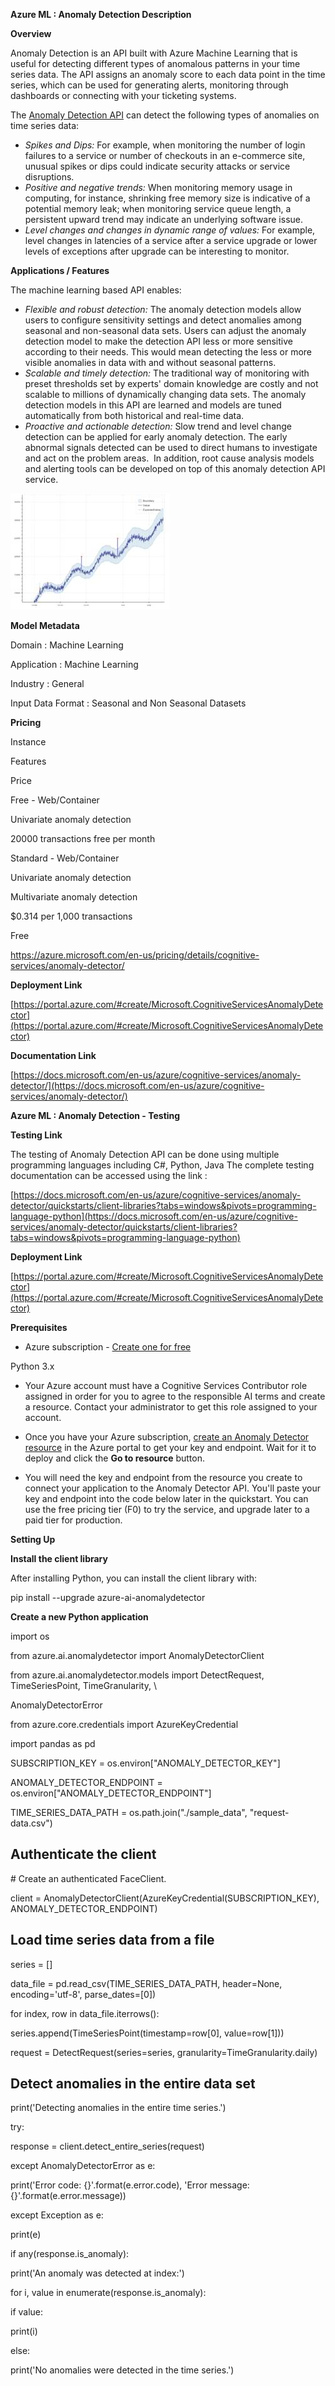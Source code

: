 
**Azure ML : Anomaly Detection Description**

**Overview**

Anomaly Detection is an API built with Azure Machine Learning that is useful for detecting different types of anomalous patterns in your time series data. The API assigns an anomaly score to each data point in the time series, which can be used for generating alerts, monitoring through dashboards or connecting with your ticketing systems.

The [Anomaly Detection API](https://docs.microsoft.com/en-us/azure/machine-learning/machine-learning-apps-anomaly-detection-api) can detect the following types of anomalies on time series data:

*   _Spikes and Dips:_ For example, when monitoring the number of login failures to a service or number of checkouts in an e-commerce site, unusual spikes or dips could indicate security attacks or service disruptions.
*   _Positive and negative trends:_ When monitoring memory usage in computing, for instance, shrinking free memory size is indicative of a potential memory leak; when monitoring service queue length, a persistent upward trend may indicate an underlying software issue.
*   _Level changes and changes in dynamic range of values:_ For example, level changes in latencies of a service after a service upgrade or lower levels of exceptions after upgrade can be interesting to monitor.

**Applications / Features**

The machine learning based API enables:

*   _Flexible and robust detection:_ The anomaly detection models allow users to configure sensitivity settings and detect anomalies among seasonal and non-seasonal data sets. Users can adjust the anomaly detection model to make the detection API less or more sensitive according to their needs. This would mean detecting the less or more visible anomalies in data with and without seasonal patterns. 
*   _Scalable and timely detection:_ The traditional way of monitoring with preset thresholds set by experts' domain knowledge are costly and not scalable to millions of dynamically changing data sets. The anomaly detection models in this API are learned and models are tuned automatically from both historical and real-time data.
*   _Proactive and actionable detection:_ Slow trend and level change detection can be applied for early anomaly detection. The early abnormal signals detected can be used to direct humans to investigate and act on the problem areas.  In addition, root cause analysis models and alerting tools can be developed on top of this anomaly detection API service.

![](https://raw.githubusercontent.com/PrezSeah/galleryres/main/azure-machine-learning-APIs/anomaly-detection-API/azureml-anomaly-detection-description_files/image001.jpg)

**Model Metadata**

Domain : Machine Learning

Application : Machine Learning

Industry : General

Input Data Format : Seasonal and Non Seasonal Datasets

**Pricing**

Instance

Features

Price

Free - Web/Container

Univariate anomaly detection

20000 transactions free per month

Standard - Web/Container

 Univariate anomaly detection

 Multivariate anomaly detection

 $0.314 per 1,000 transactions

 Free

https://azure.microsoft.com/en-us/pricing/details/cognitive-services/anomaly-detector/

**Deployment Link**

[https://portal.azure.com/#create/Microsoft.CognitiveServicesAnomalyDetector](https://portal.azure.com/#create/Microsoft.CognitiveServicesAnomalyDetector)

**Documentation Link**

[https://docs.microsoft.com/en-us/azure/cognitive-services/anomaly-detector/](https://docs.microsoft.com/en-us/azure/cognitive-services/anomaly-detector/)



**Azure ML : Anomaly Detection - Testing**

**Testing Link**

The testing of Anomaly Detection API can be done using multiple programming languages including  C#, Python, Java  The complete testing documentation can be accessed using the link :

[https://docs.microsoft.com/en-us/azure/cognitive-services/anomaly-detector/quickstarts/client-libraries?tabs=windows&pivots=programming-language-python](https://docs.microsoft.com/en-us/azure/cognitive-services/anomaly-detector/quickstarts/client-libraries?tabs=windows&pivots=programming-language-python)

**Deployment Link**

[https://portal.azure.com/#create/Microsoft.CognitiveServicesAnomalyDetector](https://portal.azure.com/#create/Microsoft.CognitiveServicesAnomalyDetector)

**Prerequisites**

*   Azure subscription - [Create one for free](https://azure.microsoft.com/free/cognitive-services/)

Python 3.x

*   Your Azure account must have a Cognitive Services Contributor role assigned in order for you to agree to the responsible AI terms and create a resource. Contact your administrator to get this role assigned to your account.
*   Once you have your Azure subscription, [create an Anomaly Detector resource](https://ms.portal.azure.com/#create/Microsoft.CognitiveServicesAnomalyDetector "Create an Anomaly Detector resource") in the Azure portal to get your key and endpoint. Wait for it to deploy and click the **Go to resource** button.

*   You will need the key and endpoint from the resource you create to connect your application to the Anomaly Detector API. You'll paste your key and endpoint into the code below later in the quickstart. You can use the free pricing tier (F0) to try the service, and upgrade later to a paid tier for production.

**Setting Up**

**Install the client library**

After installing Python, you can install the client library with:

pip install --upgrade azure-ai-anomalydetector

**Create a new Python application**

import os

from azure.ai.anomalydetector import AnomalyDetectorClient

from azure.ai.anomalydetector.models import DetectRequest, TimeSeriesPoint, TimeGranularity, \\

 AnomalyDetectorError

from azure.core.credentials import AzureKeyCredential

import pandas as pd 

SUBSCRIPTION\_KEY = os.environ\["ANOMALY\_DETECTOR\_KEY"\]

ANOMALY\_DETECTOR\_ENDPOINT = os.environ\["ANOMALY\_DETECTOR\_ENDPOINT"\]

TIME\_SERIES\_DATA\_PATH = os.path.join("./sample\_data", "request-data.csv") 

**Authenticate the client**
---------------------------

\# Create an authenticated FaceClient.

client = AnomalyDetectorClient(AzureKeyCredential(SUBSCRIPTION\_KEY), ANOMALY\_DETECTOR\_ENDPOINT)

**Load time series data from a file**
-------------------------------------

series = \[\]

data\_file = pd.read\_csv(TIME\_SERIES\_DATA\_PATH, header=None, encoding='utf-8', parse\_dates\=\[0\])

for index, row in data\_file.iterrows():

 series.append(TimeSeriesPoint(timestamp=row\[0\], value=row\[1\]))

request = DetectRequest(series=series, granularity=TimeGranularity.daily)

**Detect anomalies in the entire data set**
-------------------------------------------

print('Detecting anomalies in the entire time series.')

try:

response = client.detect\_entire\_series(request)

except AnomalyDetectorError as e:

 print('Error code: {}'.format(e.error.code), 'Error message: {}'.format(e.error.message))

except Exception as e:

 print(e)

if any(response.is\_anomaly):

 print('An anomaly was detected at index:')

 for i, value in enumerate(response.is\_anomaly):

 if value:

 print(i)

else:

 print('No anomalies were detected in the time series.')



